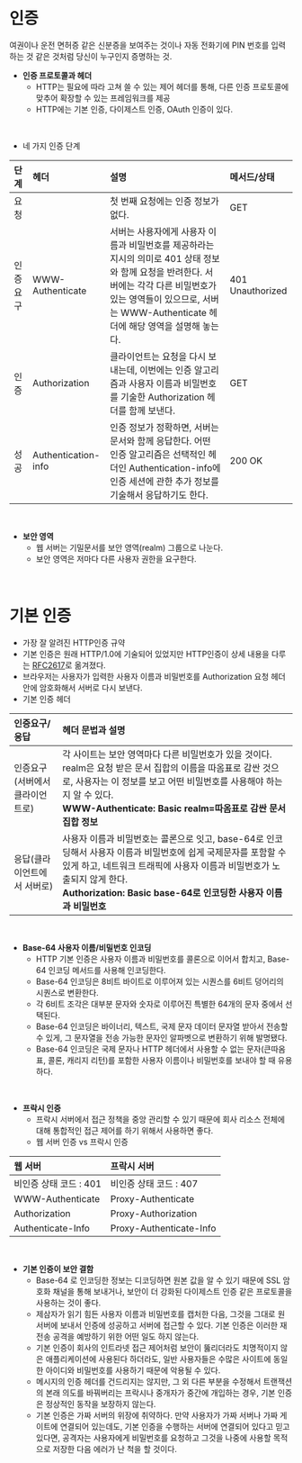 # 인증
여권이나 운전 면허증 같은 신분증을 보여주는 것이나 자동 전화기에 PIN 번호를 입력하는 것 같은 것처럼 당신이 누구인지 증명하는 것.
* **인증 프로토콜과 헤더**
  * HTTP는 필요에 따라 고쳐 쓸 수 있는 제어 헤더를 통해, 다른 인증 프로토콜에 맞추어 확장할 수 있는 프레임워크를 제공
  * HTTP에는 기본 인증, 다이제스트 인증, OAuth 인증이 있다. 
</br>

* 네 가지 인증 단계

|  단계 |  헤더 | 설명 | 메서드/상태 |
|:--------|:--------|:--------|:--------|
| 요청 | | 첫 번째 요청에는 인증 정보가 없다. | GET |
| 인증 요구 | WWW-Authenticate | 서버는 사용자에게 사용자 이름과 비밀번호를 제공하라는 지시의 의미로 401 상태 정보와 함께 요청을 반려한다. 서버에는 각각 다른 비밀번호가 있는 영역들이 있으므로, 서버는 WWW-Authenticate 헤더에 해당 영역을 설명해 놓는다. | 401 Unauthorized |
| 인증 | Authorization | 클라이언트는 요청을 다시 보내는데, 이번에는 인증 알고리즘과 사용자 이름과 비밀번호를 기술한 Authorization 헤더를 함께 보낸다. | GET |
| 성공 | Authentication-info | 인증 정보가 정확하면, 서버는 문서와 함께 응답한다. 어떤 인증 알고리즘은 선택적인 헤더인 Authentication-info에 인증 세션에 관한 추가 정보를 기술해서 응답하기도 한다. | 200 OK |
</br>

* **보안 영역**
  * 웹 서버는 기밀문서를 보안 영역(realm) 그룹으로 나눈다. 
  * 보안 영역은 저마다 다른 사용자 권한을 요구한다.
</br>

# 기본 인증
* 가장 잘 알려진 HTTP인증 규약
* 기본 인증은 원래 HTTP/1.0에 기술되어 있었지만 HTTP인증이 상세 내용을 다루는 [RFC2617](https://www.ietf.org/rfc/rfc2617.txt)로 옮겨졌다.
* 브라우저는 사용자가 입력한 사용자 이름과 비밀번호를 Authorization 요청 헤더 안에 암호화해서 서버로 다시 보낸다. 
* 기본 인증 헤더

|  인증요구/응답 |  헤더 문법과 설명 |
|:--------|:--------|
| 인증요구(서버에서 클라이언트로) | 각 사이트는 보안 영역마다 다른 비밀번호가 있을 것이다. realm은 요청 받은 문서 집합의 이름을 따옴표로 감싼 것으로, 사용자는 이 정보를 보고 어떤 비밀번호를 사용해야 하는지 알 수 있다. </br> **WWW-Authenticate: Basic realm=따옴표로 감싼 문서 집합 정보** |
| 응답(클라이언트에서 서버로) | 사용자 이름과 비밀번호는 콜론으로 잇고, base-64로 인코딩해서 사용자 이름과 비밀번호에 쉽게 국제문자를 포함할 수 있게 하고, 네트워크 트래픽에 사용자 이름과 비밀번호가 노출되지 않게 한다. </br> **Authorization: Basic base-64로 인코딩한 사용자 이름과 비밀번호** |
</br>

* **Base-64 사용자 이름/비밀번호 인코딩**
  * HTTP 기본 인증은 사용자 이름과 비밀번호를 콜론으로 이어서 합치고, Base-64 인코딩 메서드를 사용해 인코딩한다. 
  * Base-64 인코딩은 8비트 바이트로 이루어져 있는 시퀀스를 6비트 덩어리의 시퀀스로 변환한다. 
  * 각 6비트 조각은 대부분 문자와 숫자로 이루어진 특별한 64개의 문자 중에서 선택된다. 
  * Base-64 인코딩은 바이너리, 텍스트, 국제 문자 데이터 문자열 받아서 전송할 수 있게, 그 문자열을 전송 가능한 문자인 알파벳으로 변환하기 위해 발명됐다. 
  * Base-64 인코딩은 국제 문자나 HTTP 헤더에서 사용할 수 없는 문자(큰따옴표, 콜론, 캐리지 리턴)를 포함한 사용자 이름이나 비밀번호를 보내야 할 때 유용하다. 
</br>

* **프락시 인증**
  * 프락시 서버에서 접근 정책을 중앙 관리할 수 있기 때문에 회사 리소스 전체에 대해 통합적인 접근 제어를 하기 위해서 사용하면 좋다. 
  * 웹 서버 인증 vs 프락시 인증

|  웹 서버 |  프락시 서버 |
|:--------|:--------|
| 비인증 상태 코드 : 401 | 비인증 상태 코드 : 407 |
| WWW-Authenticate | Proxy-Authenticate |
| Authorization | Proxy-Authorization |  
| Authenticate-Info | Proxy-Authenticate-Info |
</br>

* **기본 인증이 보안 결함**
  * Base-64 로 인코딩한 정보는 디코딩하면 원본 값을 알 수 있기 때문에 SSL 암호화 채널을 통해 보내거나, 보안이 더 강화된 다이제스트 인증 같은 프로토콜을 사용하는 것이 좋다. 
  * 제삼자가 읽기 힘든 사용자 이름과 비밀번호를 캡처한 다음, 그것을 그대로 원 서버에 보내서 인증에 성공하고 서버에 접근할 수 있다. 기본 인증은 이러한 재전송 공격을 예방하기 위한 어떤 일도 하지 않는다. 
  * 기본 인증이 회사의 인트라넷 접근 제어처럼 보안이 뚫리더라도 치명적이지 않은 애플리케이션에 사용된다 하더라도, 일반 사용자들은 수많은 사이트에 동일한 아이디와 비밀번호를 사용하기 때문에 악용될 수 있다. 
  * 메시지의 인증 헤더를 건드리지는 않지만, 그 외 다른 부분을 수정해서 트랜잭션의 본래 의도를 바꿔버리는 프락시나 중개자가 중간에 개입하는 경우, 기본 인증은 정상적인 동작을 보장하지 않는다. 
  * 기본 인증은 가짜 서버의 위장에 취약하다. 만약 사용자가 가짜 서버나 가짜 게이트에 연결되어 있는데도, 기본 인증을 수행하는 서버에 연결되어 있다고 믿고 있다면, 공격자는 사용자에게 비밀번호를 요청하고 그것을 나중에 사용할 목적으로 저장한 다음 에러가 난 척을 할 것이다. 
  
  
